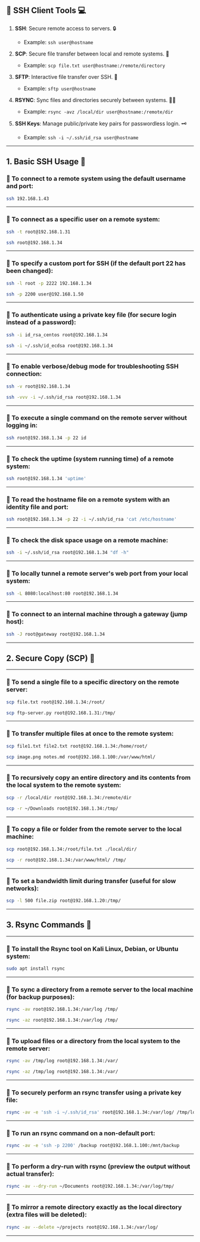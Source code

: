 
## 🔐 SSH Client Tools 💻

1. **SSH**: Secure remote access to servers. 🔒  
   - Example: `ssh user@hostname`

2. **SCP**: Secure file transfer between local and remote systems. 📁  
   - Example: `scp file.txt user@hostname:/remote/directory`

3. **SFTP**: Interactive file transfer over SSH. 🔄  
   - Example: `sftp user@hostname`

4. **RSYNC**: Sync files and directories securely between systems. 🔄🔐  
   - Example: `rsync -avz /local/dir user@hostname:/remote/dir`

5. **SSH Keys**: Manage public/private key pairs for passwordless login. 🗝️  
   - Example: `ssh -i ~/.ssh/id_rsa user@hostname`

---

## 1. Basic SSH Usage 🔹

### 🔸 To connect to a remote system using the default username and port:  
```bash
ssh 192.168.1.43
```

---

### 🔸 To connect as a specific user on a remote system:  
```bash
ssh -t root@192.168.1.31
```
```bash
ssh root@192.168.1.34
```

---

### 🔸 To specify a custom port for SSH (if the default port 22 has been changed):  
```bash
ssh -l root -p 2222 192.168.1.34
```
```bash
ssh -p 2200 user@192.168.1.50
```

---

### 🔸 To authenticate using a private key file (for secure login instead of a password):  
```bash
ssh -i id_rsa_centos root@192.168.1.34
```
```bash
ssh -i ~/.ssh/id_ecdsa root@192.168.1.34
```

---

### 🔸 To enable verbose/debug mode for troubleshooting SSH connection:  
```bash
ssh -v root@192.168.1.34
```
```bash
ssh -vvv -i ~/.ssh/id_rsa root@192.168.1.34
```

---

### 🔸 To execute a single command on the remote server without logging in:  
```bash
ssh root@192.168.1.34 -p 22 id
```

---

### 🔸 To check the uptime (system running time) of a remote system:  
```bash
ssh root@192.168.1.34 'uptime'
```

---

### 🔸 To read the hostname file on a remote system with an identity file and port:  
```bash
ssh root@192.168.1.34 -p 22 -i ~/.ssh/id_rsa 'cat /etc/hostname'
```

---

### 🔸 To check the disk space usage on a remote machine:  
```bash
ssh -i ~/.ssh/id_rsa root@192.168.1.34 "df -h"
```

---

### 🔸 To locally tunnel a remote server's web port from your local system:  
```bash
ssh -L 8080:localhost:80 root@192.168.1.34
```

---

### 🔸 To connect to an internal machine through a gateway (jump host):  
```bash
ssh -J root@gateway root@192.168.1.34
```

---

## 2. Secure Copy (SCP) 🔹

---

### 🔸 To send a single file to a specific directory on the remote server:  
```bash
scp file.txt root@192.168.1.34:/root/
```
```bash
scp ftp-server.py root@192.168.1.31:/tmp/
```

---

### 🔸 To transfer multiple files at once to the remote system:  
```bash
scp file1.txt file2.txt root@192.168.1.34:/home/root/
```
```bash
scp image.png notes.md root@192.168.1.100:/var/www/html/
```

---

### 🔸 To recursively copy an entire directory and its contents from the local system to the remote system:  
```bash
scp -r /local/dir root@192.168.1.34:/remote/dir
```
```bash
scp -r ~/Downloads root@192.168.1.34:/tmp/
```

---

### 🔸 To copy a file or folder from the remote server to the local machine:  
```bash
scp root@192.168.1.34:/root/file.txt ./local/dir/
```
```bash
scp -r root@192.168.1.34:/var/www/html/ /tmp/
```

---

### 🔸 To set a bandwidth limit during transfer (useful for slow networks):  
```bash
scp -l 500 file.zip root@192.168.1.20:/tmp/
```

---

## 3. Rsync Commands 🔹

---

### 🔸 To install the Rsync tool on Kali Linux, Debian, or Ubuntu system:  
```bash
sudo apt install rsync
```

---

### 🔸 To sync a directory from a remote server to the local machine (for backup purposes):  
```bash
rsync -av root@192.168.1.34:/var/log /tmp/
```
```bash
rsync -az root@192.168.1.34:/var/log /tmp/
```

---

### 🔸 To upload files or a directory from the local system to the remote server:  
```bash
rsync -av /tmp/log root@192.168.1.34:/var/
```
```bash
rsync -az /tmp/log root@192.168.1.34:/var/
```

---

### 🔸 To securely perform an rsync transfer using a private key file:  
```bash
rsync -av -e 'ssh -i ~/.ssh/id_rsa' root@192.168.1.34:/var/log/ /tmp/log
```

---

### 🔸 To run an rsync command on a non-default port:  
```bash
rsync -av -e 'ssh -p 2200' /backup root@192.168.1.100:/mnt/backup
```

---

### 🔸 To perform a dry-run with rsync (preview the output without actual transfer):  
```bash
rsync -av --dry-run ~/Documents root@192.168.1.34:/var/log/tmp/
```

---

### 🔸 To mirror a remote directory exactly as the local directory (extra files will be deleted):  
```bash
rsync -av --delete ~/projects root@192.168.1.34:/var/log/
```

--- 
